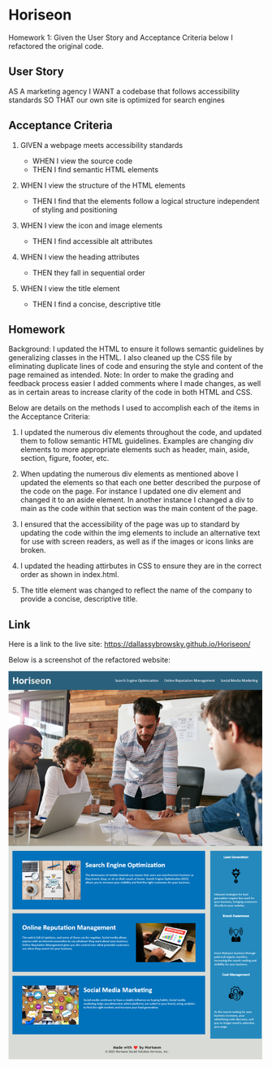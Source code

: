 # Horiseon
Homework 1: Given the User Story and Acceptance Criteria below I refactored the original code. 

## User Story

AS A marketing agency
I WANT a codebase that follows accessibility standards
SO THAT our own site is optimized for search engines

## Acceptance Criteria

1. GIVEN a webpage meets accessibility standards
    * WHEN I view the source code
    * THEN I find semantic HTML elements

2. WHEN I view the structure of the HTML elements
    * THEN I find that the elements follow a logical structure independent of styling and positioning

3. WHEN I view the icon and image elements
    * THEN I find accessible alt attributes

4. WHEN I view the heading attributes
    * THEN they fall in sequential order

5. WHEN I view the title element
    * THEN I find a concise, descriptive title

## Homework
Background:  I updated the HTML to ensure it follows semantic guidelines by generalizing classes in the HTML. I also cleaned up the CSS file by eliminating duplicate lines of code and ensuring the style and content of the page remained as intended. 
Note: In order to make the grading and feedback process easier I added comments where I made changes, as well as in certain areas to increase clarity of the code in both HTML and CSS. 

Below are details on the methods I used to accomplish each of the items in the Acceptance Criteria:

1. I updated the numerous div elements throughout the code, and updated them to follow semantic HTML guidelines. Examples are changing div elements to more appropriate elements such as header, main, aside, section, figure, footer, etc.

2. When updating the numerous div elements as mentioned above I updated the elements so that each one better described the purpose of the code on the page. For instance I updated one div element and changed it to an aside element. In another instance I changed a div to main as the code within that section was the main content of the page. 

3. I ensured that the accessibility of the page was up to standard by updating the code within the img elements to include an alternative text for use with screen readers, as well as if the images or icons links are broken.

4. I updated the heading attirbutes in CSS to ensure they are in the correct order as shown in index.html.

5. The title element was changed to reflect the name of the company to provide a concise, descriptive title.

## Link
Here is a link to the live site: https://dallassybrowsky.github.io/Horiseon/

Below is a screenshot of the refactored website: 

<img width="500" alt="Screen Shot of Horiseon Website" src=".\assets\images\DSybrowsky Horiseon Page.png">
